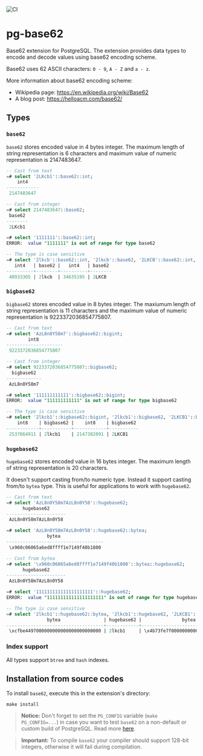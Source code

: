 ![CI](https://github.com/adjust/pg-base62/workflows/CI/badge.svg)

# pg-base62
Base62 extension for PostgreSQL. The extension provides data types to encode and
decode values using base62 encoding scheme.

Base62 uses 62 ASCII characters: `0 - 9`, `A - Z` and `a - z`.

More information about base62 encoding scheme:
- Wikipedia page: https://en.wikipedia.org/wiki/Base62
- A blog post: https://helloacm.com/base62/

## Types

### `base62`

`base62` stores encoded value in 4 bytes integer. The maximum length of string
representation is 6 characters and maximum value of numeric representation is
2147483647.

```sql
-- Cast from text
=# select '2LKcb1'::base62::int;
    int4    
------------
 2147483647

-- Cast from integer
=# select 2147483647::base62;
 base62 
--------
 2LKcb1

=# select '1111111'::base62::int;
ERROR:  value "1111111" is out of range for type base62

-- The type is case sensitive
=# select '2lkcb'::base62::int, '2lkcb'::base62, '2LKCB'::base62::int, '2LKCB'::base62;
   int4   | base62 |   int4   | base62 
----------+--------+----------+--------
 40933305 | 2lkcb  | 34635195 | 2LKCB
```

### `bigbase62`

`bigbase62` stores encoded value in 8 bytes integer. The maxiumum length of
string representation is 11 characters and the maximum value of numeric
representation is 9223372036854775807.

```sql
-- Cast from text
=# select 'AzL8n0Y58m7'::bigbase62::bigint;
        int8         
---------------------
 9223372036854775807

-- Cast from integer
=# select 9223372036854775807::bigbase62;
  bigbase62  
-------------
 AzL8n0Y58m7

=# select '111111111111'::bigbase62::bigint;
ERROR:  value "111111111111" is out of range for type bigbase62

-- The type is case sensitive
=# select '2lkcb1'::bigbase62::bigint, '2lkcb1'::bigbase62, '2LKCB1'::bigbase62::bigint, '2LKCB1'::bigbase62;
    int8    | bigbase62 |    int8    | bigbase62 
------------+-----------+------------+-----------
 2537864911 | 2lkcb1    | 2147382091 | 2LKCB1
```

### `hugebase62`

`hugebase62` stores encoded value in 16 bytes integer. The maximum length of
string representation is 20 characters.

It doesn't support casting from/to numeric type. Instead it support casting
from/to `bytea` type. This is useful for applications to work with `hugebase62`.

```sql
-- Cast from text
=# select 'AzL8n0Y58m7AzL8n0Y58'::hugebase62;
      hugebase62      
----------------------
 AzL8n0Y58m7AzL8n0Y58

=# select 'AzL8n0Y58m7AzL8n0Y58'::hugebase62::bytea;
               bytea                
------------------------------------
 \x960c06065a6ed8ffff1e7149f40b1800

-- Cast from bytea
=# select '\x960c06065a6ed8ffff1e7149f40b1800'::bytea::hugebase62;
      hugebase62      
----------------------
 AzL8n0Y58m7AzL8n0Y58

=# select '111111111111111111111'::hugebase62;
ERROR:  value "111111111111111111111" is out of range for type hugebase62

-- The type is case sensitive
=# select '2lkcb1'::hugebase62::bytea, '2lkcb1'::hugebase62, '2LKCB1'::hugebase62::bytea, '2LKCB1'::hugebase62;
               bytea                | hugebase62 |               bytea                | hugebase62 
------------------------------------+------------+------------------------------------+------------
 \xcfbe4497000000000000000000000000 | 2lkcb1     | \x4b73fe7f000000000000000000000000 | 2LKCB1
```

### Index support

All types support `btree` and `hash` indexes.

## Installation from source codes

To install `base62`, execute this in the extension's directory:

```shell
make install
```

> **Notice:** Don't forget to set the `PG_CONFIG` variable (`make PG_CONFIG=...`)
> in case you want to test `base62` on a non-default or custom build of PostgreSQL.
> Read more [here](https://wiki.postgresql.org/wiki/Building_and_Installing_PostgreSQL_Extension_Modules).

> **Important:** To compile `base62` your compiler should support 128-bit integers,
> otherwise it will fail during compilation.
